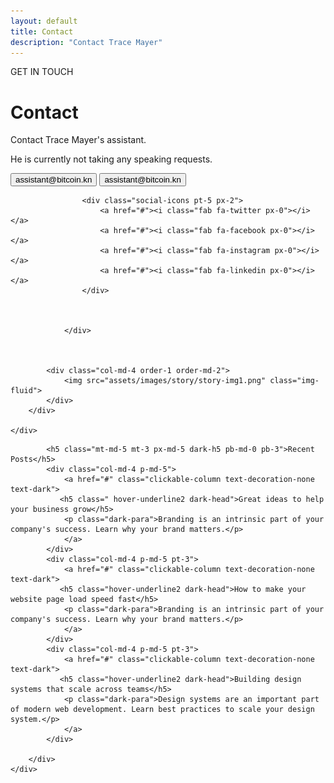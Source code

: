 ```yaml
---
layout: default
title: Contact
description: "Contact Trace Mayer"
---
```


<body>
   <!-- Main Section -->
    <div class="container">
        <div class="row w-100">
            <div class="col-md-8  text-start pb-md-5 px-md-5">
                <p class="main-p1 ps-3">GET IN TOUCH</p>
                <h1 class="fw-bold display-4 main-h1 pb-3 pb-md-4 px-2">Contact</h1>
               <p class="px-2">Contact Trace Mayer's assistant. </p>
                <p class="px-2 pb-md-3 pb-5">
                    He is currently not taking any speaking requests. </p>
                    <button type="submit" class="btn1">assistant@bitcoin.kn</button>
                    <button type="submit" class="btn2">assistant@bitcoin.kn</button>

                    <div class="social-icons pt-5 px-2">
                        <a href="#"><i class="fab fa-twitter px-0"></i></a>
                        <a href="#"><i class="fab fa-facebook px-0"></i></a>
                        <a href="#"><i class="fab fa-instagram px-0"></i></a>
                        <a href="#"><i class="fab fa-linkedin px-0"></i></a>
                    </div>
                    
                    
                    
                </div>

                

            <div class="col-md-4 order-1 order-md-2">
                <img src="assets/images/story/story-img1.png" class="img-fluid">
            </div>
        </div>
        
    </div>



   <!-- Dark Section -->
   <div class="dark-section text-center text-md-start p-md-4 px-3 px-md-0 py-5
    py-md-0">
    <div class="container p-md-4">
        <div class="row">
           
            <h5 class="mt-md-5 mt-3 px-md-5 dark-h5 pb-md-0 pb-3">Recent Posts</h5>
            <div class="col-md-4 p-md-5">
                <a href="#" class="clickable-column text-decoration-none text-dark">
               <h5 class=" hover-underline2 dark-head">Great ideas to help your business grow</h5>
                <p class="dark-para">Branding is an intrinsic part of your company's success. Learn why your brand matters.</p>
                </a>
            </div>
            <div class="col-md-4 p-md-5 pt-3">
                <a href="#" class="clickable-column text-decoration-none text-dark">
               <h5 class="hover-underline2 dark-head">How to make your website page load speed fast</h5>
                <p class="dark-para">Branding is an intrinsic part of your company's success. Learn why your brand matters.</p>
                </a>
            </div>
            <div class="col-md-4 p-md-5 pt-3">
                <a href="#" class="clickable-column text-decoration-none text-dark">
               <h5 class="hover-underline2 dark-head">Building design systems that scale across teams</h5>
                <p class="dark-para">Design systems are an important part of modern web development. Learn best practices to scale your design system.</p>
                </a>
            </div>
            
        </div>
    </div>
</div>
</body>